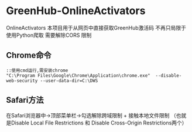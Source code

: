 # GreenHub-OnlineActivators
OnlineActivators
本项目用于从网页中直接获取GreenHub激活码
不再只局限于使用Python爬取
需要解除CORS 限制
## Chrome命令
```
::使用cmd运行,需安装chrome
"C:\Program Files\Google\Chrome\Application\chrome.exe"  --disable-web-security --user-data-dir=C:\DWS
```
## Safari方法
在Safari浏览器中->顶部菜单栏->勾选解除跨域限制 + 接触本地文件限制
（也就是Disable Local File Restrictions 和 Disable Cross-Origin Restrictions两个）
